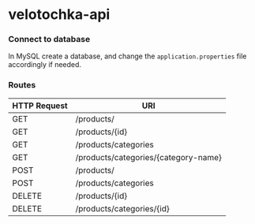 # velotochka-api

### Connect to database

In MySQL create a database, and change the `application.properties` file accordingly if needed.

### Routes

| HTTP Request | URI                                  |
|--------------|--------------------------------------|
| GET          | /products/                           |
| GET          | /products/{id}                       |
| GET          | /products/categories                 |
| GET          | /products/categories/{category-name} |
| POST         | /products/                           |
| POST         | /products/categories                 |
| DELETE       | /products/{id}                       |
| DELETE       | /products/categories/{id}            |
